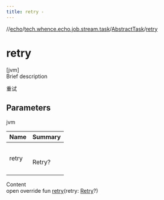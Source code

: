 ```yaml
---
title: retry -
---
```

//[echo](../../index.md)/[tech.whence.echo.job.stream.task](../index.md)/[AbstractTask](index.md)/[retry](retry.md)



# retry  
[jvm]  
Brief description  


重试



## Parameters  
  
jvm  
  
|  Name|  Summary| 
|---|---|
| retry| <br><br>Retry?<br><br>
  
  
Content  
open override fun [retry](retry.md)(retry: [Retry](../../tech.whence.echo.retry/-retry/index.md)?)  




